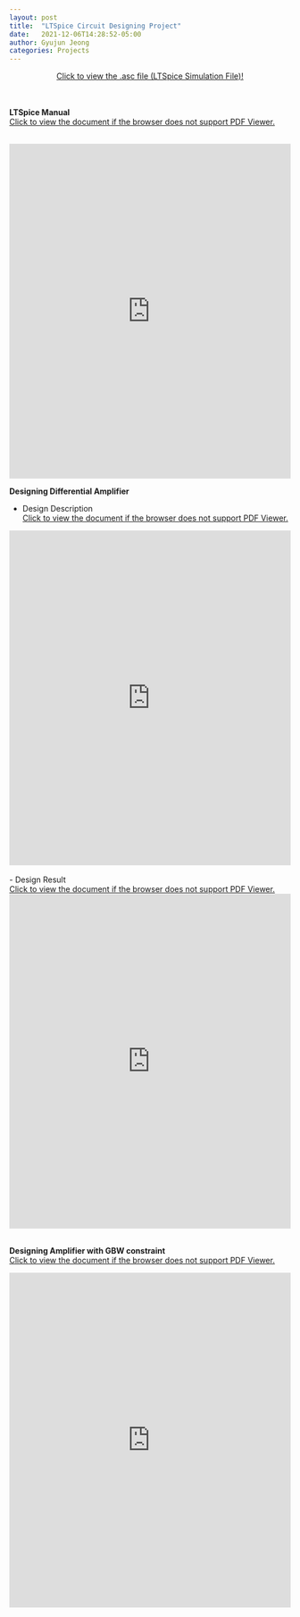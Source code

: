 ```yaml
---
layout: post
title:  "LTSpice Circuit Designing Project"
date:   2021-12-06T14:28:52-05:00
author: Gyujun Jeong
categories: Projects
---
```

<center><a href="https://github.com/gyulab/gyulab.github.io/tree/master/_posts/code/ltspice" target="_blank">Click to view the .asc file (LTSpice Simulation File)!</a></center><br><br>

<b>LTSpice Manual</b><br>
<a href="https://drive.google.com/file/d/1fl6qMCZzgI0OTYU5zf838wo_bJ_lDEaa/preview" target="_blank">Click to view the document if the browser does not support PDF Viewer.</a><br><br>
<iframe src="https://drive.google.com/file/d/1fl6qMCZzgI0OTYU5zf838wo_bJ_lDEaa/preview" style="width:100%; height:600px;" frameborder="0"></iframe>


<b>Designing Differential Amplifier</b><br>
- Design Description<br>
<a href="https://drive.google.com/file/d/10j_MWERRigE3AOJ5yxEsBiehIFo8fM10/preview" target="_blank">Click to view the document if the browser does not support PDF Viewer.</a><br>
<iframe src="https://drive.google.com/file/d/10j_MWERRigE3AOJ5yxEsBiehIFo8fM10/preview" style="width:100%; height:600px;" frameborder="0"></iframe>
<br><br>
- Design Result<br>
<a href="https://drive.google.com/file/d/1kP8968wncdG_QGMkMWfFkD4e_Qh2pvCS/preview" target="_blank">Click to view the document if the browser does not support PDF Viewer.</a><br>
<iframe src="https://drive.google.com/file/d/1kP8968wncdG_QGMkMWfFkD4e_Qh2pvCS/preview" style="width:100%; height:600px;" frameborder="0"></iframe>
<br><br>

<b>Designing Amplifier with GBW constraint</b><br>
<a href="https://drive.google.com/file/d/1VXxIu2l4-5eZe02XpC6QeWy5-r0YZIlL/preview" target="_blank">Click to view the document if the browser does not support PDF Viewer.</a><br>
<iframe src="https://drive.google.com/file/d/1VXxIu2l4-5eZe02XpC6QeWy5-r0YZIlL/preview" style="width:100%; height:600px;" frameborder="0"></iframe>
<br>





